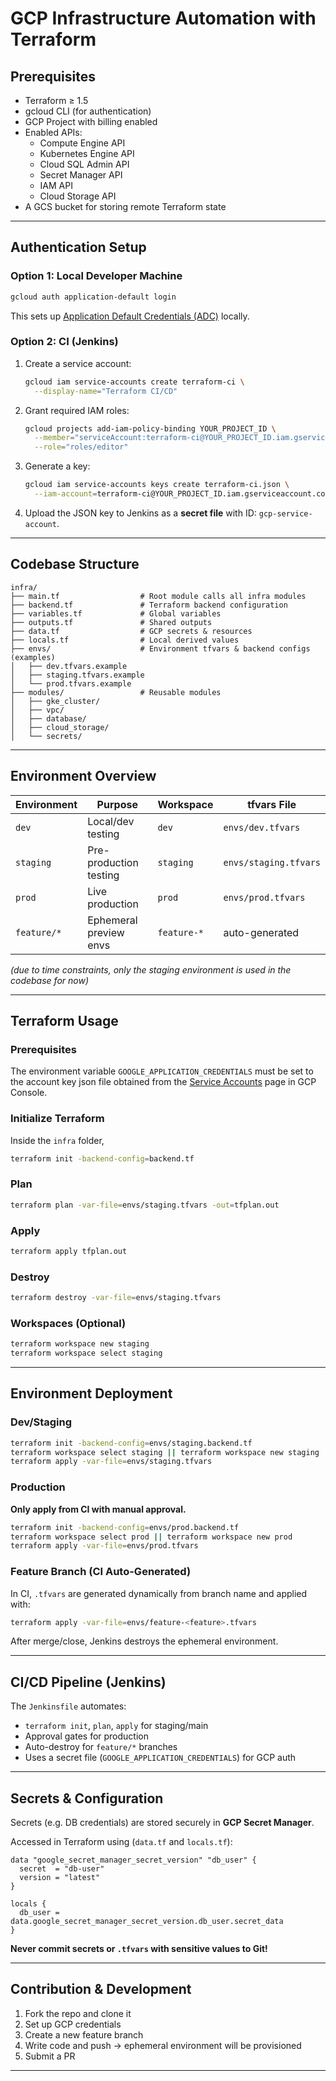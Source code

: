 # GCP Infrastructure Automation with Terraform

## Prerequisites

- Terraform ≥ 1.5
- gcloud CLI (for authentication)
- GCP Project with billing enabled
- Enabled APIs:
  - Compute Engine API
  - Kubernetes Engine API
  - Cloud SQL Admin API
  - Secret Manager API
  - IAM API
  - Cloud Storage API
- A GCS bucket for storing remote Terraform state

---

## Authentication Setup

### Option 1: Local Developer Machine

```bash
gcloud auth application-default login
```

This sets up [Application Default Credentials (ADC)](https://cloud.google.com/docs/authentication/provide-credentials-adc) locally.

### Option 2: CI (Jenkins)

1. Create a service account:

   ```bash
   gcloud iam service-accounts create terraform-ci \
     --display-name="Terraform CI/CD"
   ```

2. Grant required IAM roles:

   ```bash
   gcloud projects add-iam-policy-binding YOUR_PROJECT_ID \
     --member="serviceAccount:terraform-ci@YOUR_PROJECT_ID.iam.gserviceaccount.com" \
     --role="roles/editor"
   ```

3. Generate a key:

   ```bash
   gcloud iam service-accounts keys create terraform-ci.json \
     --iam-account=terraform-ci@YOUR_PROJECT_ID.iam.gserviceaccount.com
   ```

4. Upload the JSON key to Jenkins as a **secret file** with ID: `gcp-service-account`.

---

## Codebase Structure

```
infra/
├── main.tf                  # Root module calls all infra modules
├── backend.tf               # Terraform backend configuration
├── variables.tf             # Global variables
├── outputs.tf               # Shared outputs
├── data.tf                  # GCP secrets & resources
├── locals.tf                # Local derived values
├── envs/                    # Environment tfvars & backend configs (examples)
│   ├── dev.tfvars.example
│   ├── staging.tfvars.example
│   └── prod.tfvars.example
├── modules/                 # Reusable modules
│   ├── gke_cluster/
│   ├── vpc/
│   ├── database/
│   ├── cloud_storage/
│   └── secrets/
```

---

## Environment Overview

| Environment | Purpose                | Workspace   | tfvars File           |
| ----------- | ---------------------- | ----------- | --------------------- |
| `dev`       | Local/dev testing      | `dev`       | `envs/dev.tfvars`     |
| `staging`   | Pre-production testing | `staging`   | `envs/staging.tfvars` |
| `prod`      | Live production        | `prod`      | `envs/prod.tfvars`    |
| `feature/*` | Ephemeral preview envs | `feature-*` | auto-generated        |

*(due to time constraints, only the staging environment is used in the codebase for now)*

---

## Terraform Usage

### Prerequisites

The environment variable `GOOGLE_APPLICATION_CREDENTIALS` must be set to the account key json file obtained from the [Service Accounts](https://console.cloud.google.com/iam-admin/serviceaccounts) page in GCP Console.

### Initialize Terraform

Inside the `infra` folder,

```bash
terraform init -backend-config=backend.tf
```

### Plan

```bash
terraform plan -var-file=envs/staging.tfvars -out=tfplan.out
```

### Apply

```bash
terraform apply tfplan.out
```

### Destroy

```bash
terraform destroy -var-file=envs/staging.tfvars
```

### Workspaces (Optional)

```bash
terraform workspace new staging
terraform workspace select staging
```

---

## Environment Deployment

### Dev/Staging

```bash
terraform init -backend-config=envs/staging.backend.tf
terraform workspace select staging || terraform workspace new staging
terraform apply -var-file=envs/staging.tfvars
```

### Production

**Only apply from CI with manual approval.**

```bash
terraform init -backend-config=envs/prod.backend.tf
terraform workspace select prod || terraform workspace new prod
terraform apply -var-file=envs/prod.tfvars
```

### Feature Branch (CI Auto-Generated)

In CI, `.tfvars` are generated dynamically from branch name and applied with:

```bash
terraform apply -var-file=envs/feature-<feature>.tfvars
```

After merge/close, Jenkins destroys the ephemeral environment.

---

## CI/CD Pipeline (Jenkins)

The `Jenkinsfile` automates:

* `terraform init`, `plan`, `apply` for staging/main
* Approval gates for production
* Auto-destroy for `feature/*` branches
* Uses a secret file (`GOOGLE_APPLICATION_CREDENTIALS`) for GCP auth

---

## Secrets & Configuration

Secrets (e.g. DB credentials) are stored securely in **GCP Secret Manager**.

Accessed in Terraform using (`data.tf` and `locals.tf`):

```hcl
data "google_secret_manager_secret_version" "db_user" {
  secret  = "db-user"
  version = "latest"
}

locals {
  db_user = data.google_secret_manager_secret_version.db_user.secret_data
}
```

**Never commit secrets or `.tfvars` with sensitive values to Git!**

---

## Contribution & Development

1. Fork the repo and clone it
2. Set up GCP credentials
3. Create a new feature branch
4. Write code and push → ephemeral environment will be provisioned
5. Submit a PR

---